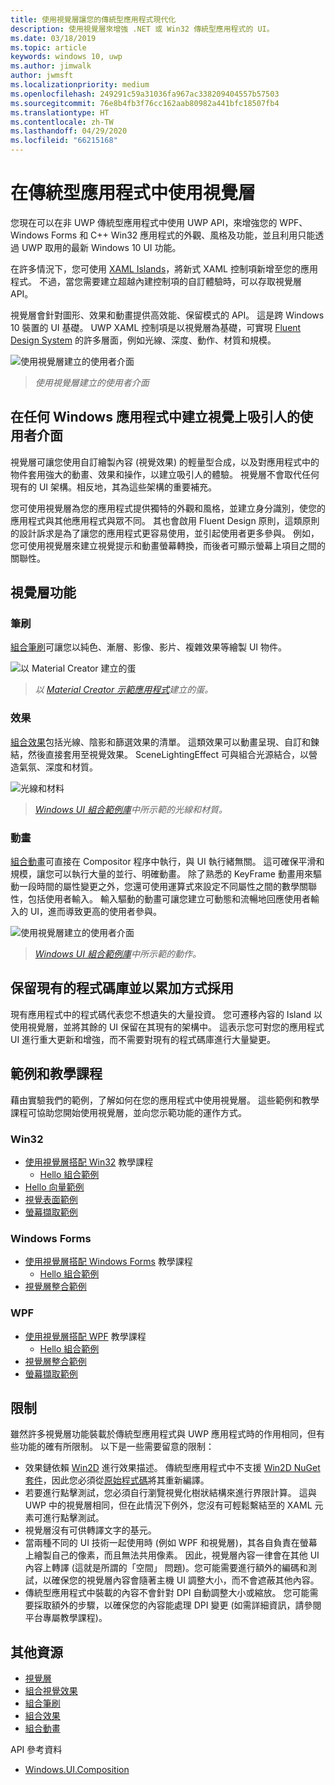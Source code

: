 ```yaml
---
title: 使用視覺層讓您的傳統型應用程式現代化
description: 使用視覺層來增強 .NET 或 Win32 傳統型應用程式的 UI。
ms.date: 03/18/2019
ms.topic: article
keywords: windows 10, uwp
ms.author: jimwalk
author: jwmsft
ms.localizationpriority: medium
ms.openlocfilehash: 249291c59a31036fa967ac338209404557b57503
ms.sourcegitcommit: 76e8b4fb3f76cc162aab80982a441bfc18507fb4
ms.translationtype: HT
ms.contentlocale: zh-TW
ms.lasthandoff: 04/29/2020
ms.locfileid: "66215168"
---
```

# <a name="using-the-visual-layer-in-desktop-apps"></a>在傳統型應用程式中使用視覺層

您現在可以在非 UWP 傳統型應用程式中使用 UWP API，來增強您的 WPF、Windows Forms 和 C++ Win32 應用程式的外觀、風格及功能，並且利用只能透過 UWP 取用的最新 Windows 10 UI 功能。

在許多情況下，您可使用 [XAML Islands](xaml-islands.md)，將新式 XAML 控制項新增至您的應用程式。 不過，當您需要建立超越內建控制項的自訂體驗時，可以存取視覺層 API。

視覺層會針對圖形、效果和動畫提供高效能、保留模式的 API。 這是跨 Windows 10 裝置的 UI 基礎。 UWP XAML 控制項是以視覺層為基礎，可實現 [Fluent Design System](/windows/uwp/design/fluent-design-system/index) 的許多層面，例如光線、深度、動作、材質和規模。

![使用視覺層建立的使用者介面](images/visual-layer-interop/pull-to-animate.gif)

> _使用視覺層建立的使用者介面_

## <a name="create-a-visually-engaging-user-interface-in-any-windows-app"></a>在任何 Windows 應用程式中建立視覺上吸引人的使用者介面

視覺層可讓您使用自訂繪製內容 (視覺效果) 的輕量型合成，以及對應用程式中的物件套用強大的動畫、效果和操作，以建立吸引人的體驗。 視覺層不會取代任何現有的 UI 架構。相反地，其為這些架構的重要補充。

您可使用視覺層為您的應用程式提供獨特的外觀和風格，並建立身分識別，使您的應用程式與其他應用程式與眾不同。 其也會啟用 Fluent Design 原則，這類原則的設計訴求是為了讓您的應用程式更容易使用，並引起使用者更多參與。 例如，您可使用視覺層來建立視覺提示和動畫螢幕轉換，而後者可顯示螢幕上項目之間的關聯性。

## <a name="visual-layer-features"></a>視覺層功能

### <a name="brushes"></a>筆刷

[組合筆刷](/windows/uwp/composition/composition-brushes)可讓您以純色、漸層、影像、影片、複雜效果等繪製 UI 物件。

![以 Material Creator 建立的蛋](images/visual-layer-interop/egg.gif)

> _以 [Material Creator 示範應用程式](https://github.com/Microsoft/WindowsCompositionSamples/tree/master/Demos/MaterialCreator)建立的蛋。_

### <a name="effects"></a>效果

[組合效果](/windows/uwp/composition/composition-effects)包括光線、陰影和篩選效果的清單。 這類效果可以動畫呈現、自訂和鍊結，然後直接套用至視覺效果。 SceneLightingEffect 可與組合光源結合，以營造氣氛、深度和材質。

![光線和材料](images/visual-layer-interop/light-interop.gif)

> _[Windows UI 組合範例庫](https://github.com/Microsoft/WindowsCompositionSamples/tree/master/SampleGallery)中所示範的光線和材質。_

### <a name="animations"></a>動畫

[組合動畫](/windows/uwp/composition/composition-animation)可直接在 Compositor 程序中執行，與 UI 執行緒無關。 這可確保平滑和規模，讓您可以執行大量的並行、明確動畫。 除了熟悉的 KeyFrame 動畫用來驅動一段時間的屬性變更之外，您還可使用運算式來設定不同屬性之間的數學關聯性，包括使用者輸入。 輸入驅動的動畫可讓您建立可動態和流暢地回應使用者輸入的 UI，進而導致更高的使用者參與。

![使用視覺層建立的使用者介面](images/visual-layer-interop/swipe-scroller.gif)

> _[Windows UI 組合範例庫](https://github.com/Microsoft/WindowsCompositionSamples/tree/master/SampleGallery)中所示範的動作。_

## <a name="keep-your-existing-codebase-and-adopt-incrementally"></a>保留現有的程式碼庫並以累加方式採用

現有應用程式中的程式碼代表您不想遺失的大量投資。 您可遷移內容的 Island  以使用視覺層，並將其餘的 UI 保留在其現有的架構中。 這表示您可對您的應用程式 UI 進行重大更新和增強，而不需要對現有的程式碼庫進行大量變更。

## <a name="samples-and-tutorials"></a>範例和教學課程

藉由實驗我們的範例，了解如何在您的應用程式中使用視覺層。 這些範例和教學課程可協助您開始使用視覺層，並向您示範功能的運作方式。

### <a name="win32"></a>Win32

- [使用視覺層搭配 Win32](using-the-visual-layer-with-win32.md) 教學課程
  - [Hello 組合範例](https://github.com/Microsoft/Windows.UI.Composition-Win32-Samples/tree/master/cpp/HelloComposition)
- [Hello 向量範例](https://github.com/Microsoft/Windows.UI.Composition-Win32-Samples/tree/master/cpp/HelloVectors)
- [視覺表面範例](https://github.com/Microsoft/Windows.UI.Composition-Win32-Samples/tree/master/cpp/VirtualSurfaces)
- [螢幕擷取範例](https://github.com/Microsoft/Windows.UI.Composition-Win32-Samples/tree/master/cpp/ScreenCaptureforHWND)

### <a name="windows-forms"></a>Windows Forms

- [使用視覺層搭配 Windows Forms](using-the-visual-layer-with-windows-forms.md) 教學課程
  - [Hello 組合範例](https://github.com/Microsoft/Windows.UI.Composition-Win32-Samples/tree/master/dotnet/WinForms/HelloComposition)
- [視覺層整合範例](https://github.com/Microsoft/Windows.UI.Composition-Win32-Samples/tree/master/dotnet/WinForms/VisualLayerIntegration)

### <a name="wpf"></a>WPF

- [使用視覺層搭配 WPF](using-the-visual-layer-with-wpf.md) 教學課程
  - [Hello 組合範例](https://github.com/Microsoft/Windows.UI.Composition-Win32-Samples/tree/master/dotnet/WPF/HelloComposition)
- [視覺層整合範例](https://github.com/Microsoft/Windows.UI.Composition-Win32-Samples/tree/master/dotnet/WPF/VisualLayerIntegration)
- [螢幕擷取範例](https://github.com/Microsoft/Windows.UI.Composition-Win32-Samples/tree/master/dotnet/WPF/ScreenCapture)

## <a name="limitations"></a>限制

雖然許多視覺層功能裝載於傳統型應用程式與 UWP 應用程式時的作用相同，但有些功能的確有所限制。 以下是一些需要留意的限制：

- 效果鏈依賴 [Win2D](http://microsoft.github.io/Win2D/html/Introduction.htm) 進行效果描述。 傳統型應用程式中不支援 [Win2D NuGet 套件](https://www.nuget.org/packages/Win2D.uwp)，因此您必須從[原始程式碼](https://github.com/Microsoft/Win2D)將其重新編譯。
- 若要進行點擊測試，您必須自行瀏覽視覺化樹狀結構來進行界限計算。 這與 UWP 中的視覺層相同，但在此情況下例外，您沒有可輕鬆繫結至的 XAML 元素可進行點擊測試。
- 視覺層沒有可供轉譯文字的基元。
- 當兩種不同的 UI 技術一起使用時 (例如 WPF 和視覺層)，其各自負責在螢幕上繪製自己的像素，而且無法共用像素。 因此，視覺層內容一律會在其他 UI 內容上轉譯 (這就是所謂的「空間」  問題)。您可能需要進行額外的編碼和測試，以確保您的視覺層內容會隨著主機 UI 調整大小，而不會遮蔽其他內容。
- 傳統型應用程式中裝載的內容不會針對 DPI 自動調整大小或縮放。 您可能需要採取額外的步驟，以確保您的內容能處理 DPI 變更 (如需詳細資訊，請參閱平台專屬教學課程)。

## <a name="additional-resources"></a>其他資源

- [視覺層](/windows/uwp/composition/visual-layer)
- [組合視覺效果](/windows/uwp/composition/composition-visual-tree)
- [組合筆刷](/windows/uwp/composition/composition-brushes)
- [組合效果](/windows/uwp/composition/composition-effects)
- [組合動畫](/windows/uwp/composition/composition-animation)

API 參考資料

- [Windows.UI.Composition](/uwp/api/Windows.UI.Composition)